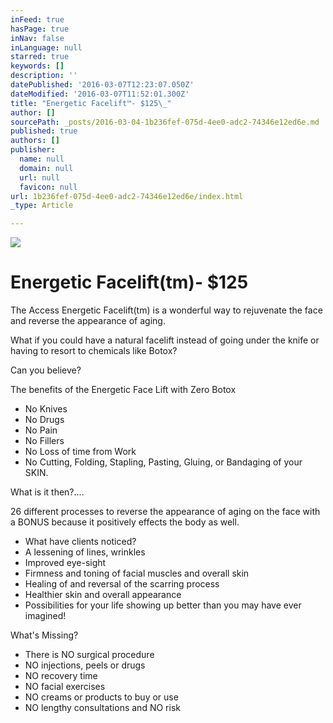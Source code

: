 ```yaml
---
inFeed: true
hasPage: true
inNav: false
inLanguage: null
starred: true
keywords: []
description: ''
datePublished: '2016-03-07T12:23:07.050Z'
dateModified: '2016-03-07T11:52:01.300Z'
title: "Energetic Facelift™- $125\_"
author: []
sourcePath: _posts/2016-03-04-1b236fef-075d-4ee0-adc2-74346e12ed6e.md
published: true
authors: []
publisher:
  name: null
  domain: null
  url: null
  favicon: null
url: 1b236fef-075d-4ee0-adc2-74346e12ed6e/index.html
_type: Article

---
```

![](https://the-grid-user-content.s3-us-west-2.amazonaws.com/6b1d3ebf-c530-41ed-8cec-54e60f00109e.jpg)

# Energetic Facelift(tm)- $125 

The Access Energetic Facelift(tm) is a wonderful way to rejuvenate the face and reverse the appearance of aging. 

What if you could have a natural facelift instead of going under the knife or having to resort to chemicals like Botox? 

Can you believe? 

The benefits of the Energetic Face Lift with Zero Botox 

* No Knives 
* No Drugs 
* No Pain 
* No Fillers 
* No Loss of time from Work 
* No Cutting, Folding, Stapling, Pasting, Gluing, or Bandaging of your SKIN. 

What is it then?.... 

26 different processes to reverse the appearance of aging on the face with a BONUS because it positively effects the body as well. 

* What have clients noticed? 
* A lessening of lines, wrinkles 
* Improved eye-sight 
* Firmness and toning of facial muscles and overall skin 
* Healing of and reversal of the scarring process 
* Healthier skin and overall appearance 
* Possibilities for your life showing up better than you may have ever imagined! 

What's Missing? 

* There is NO surgical procedure 
* NO injections, peels or drugs 
* NO recovery time 
* NO facial exercises 
* NO creams or products to buy or use 
* NO lengthy consultations and NO risk